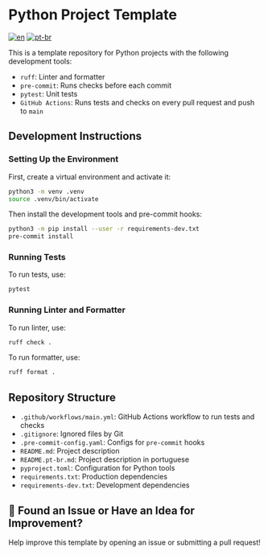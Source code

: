 # Python Project Template
[![en](https://img.shields.io/badge/lang-en-blue.svg)](https://github.com/nathanassis/python-project-template/blob/main/README.md)
[![pt-br](https://img.shields.io/badge/lang-pt--br-green.svg)](https://github.com/nathanassis/python-project-template/blob/main/README.pt-br.md)

This is a template repository for Python projects with the following development tools:

* `ruff`: Linter and formatter
* `pre-commit`: Runs checks before each commit
* `pytest`: Unit tests
* `GitHub Actions`: Runs tests and checks on every pull request and push to `main`

## Development Instructions

### Setting Up the Environment

First, create a virtual environment and activate it:

```sh
python3 -m venv .venv
source .venv/bin/activate
```

Then install the development tools and pre-commit hooks:

```sh
python3 -m pip install --user -r requirements-dev.txt
pre-commit install
```

### Running Tests

To run tests, use:

```sh
pytest
```

### Running Linter and Formatter

To run linter, use:

```sh
ruff check .
```

To run formatter, use:
```sh
ruff format .
```

## Repository Structure

* `.github/workflows/main.yml`: GitHub Actions workflow to run tests and checks
* `.gitignore`: Ignored files by Git
* `.pre-commit-config.yaml`: Configs for `pre-commit` hooks
* `README.md`: Project description
* `README.pt-br.md`: Project description in portuguese
* `pyproject.toml`: Configuration for Python tools
* `requirements.txt`: Production dependencies
* `requirements-dev.txt`: Development dependencies

## 🔎 Found an Issue or Have an Idea for Improvement?

Help improve this template by opening an issue or submitting a pull request!
